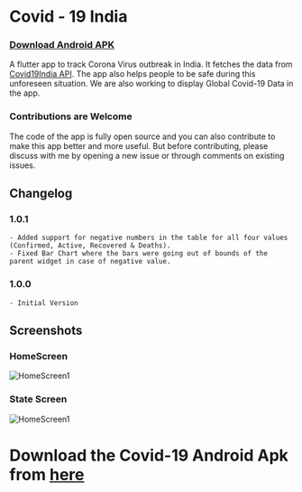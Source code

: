 # Covid - 19 India

### [Download Android APK](https://firebasestorage.googleapis.com/v0/b/covid-19-india-flutter.appspot.com/o/apks%2Fcovid19_crazybytes_1_0.apk?alt=media&token=e5a44074-a72d-4f5a-97ec-df49902508fe)

 A flutter app to track Corona Virus outbreak in India. It fetches the data from [Covid19India API](https://api.covid19india.org/). The app also helps people to be safe during this unforeseen situation. We are also working to display Global Covid-19 Data in the app. 

 ### Contributions are Welcome
The code of the app is fully open source and you can also contribute to make this app better and more useful. But before contributing, please discuss with me by opening a new issue or through comments on existing issues.

## Changelog
### 1.0.1
    - Added support for negative numbers in the table for all four values (Confirmed, Active, Recovered & Deaths).
    - Fixed Bar Chart where the bars were going out of bounds of the parent widget in case of negative value.
### 1.0.0
    - Initial Version


## Screenshots

### HomeScreen
![HomeScreen1](images/scrshot_2.png)

### State Screen
![HomeScreen1](images/scrshot_1.png)


# Download the Covid-19 Android Apk from [here](https://firebasestorage.googleapis.com/v0/b/covid-19-india-flutter.appspot.com/o/apks%2Fcovid19_crazybytes_1_0_1.apk?alt=media&token=9b68c7b2-dc24-4a08-bc5a-7bd4b34d8a3e)



